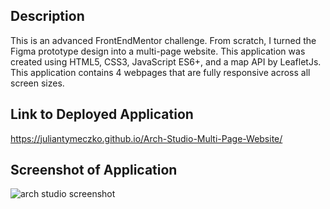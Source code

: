 ## Description
This is an advanced FrontEndMentor challenge. From scratch, I turned the Figma prototype design into a multi-page website. 
This application was created using HTML5, CSS3, JavaScript ES6+, and a map API by LeafletJs. This application contains 4 
webpages that are fully responsive across all screen sizes.

## Link to Deployed Application
https://juliantymeczko.github.io/Arch-Studio-Multi-Page-Website/

## Screenshot of Application
![arch studio screenshot](https://github.com/JulianTymeczko/Arch-Studio-Multi-Page-Website/assets/130944880/6d77e071-8408-4b94-93bf-3085ff647209)
